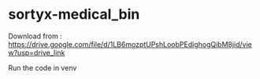 # sortyx-medical_bin

Download from : https://drive.google.com/file/d/1LB6mozptUPshLoobPEdighogQibM8jid/view?usp=drive_link

Run the code in venv
